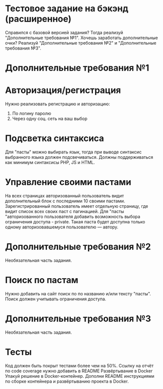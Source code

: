 # Тестовое задание на бэкэнд (расширенное)
Справился с базовой версией задания? Тогда реализуй "Дополнительные требования №1". Хочешь заработать дополнительные очки? Реализуй "Дополнительные требования №2" и "Дополнительные требования №3".
# Дополнительные требования №1
# Авторизация/регистрация
Нужно реализовать регистрацию и авторизацию:
1.	По логину паролю
2.	Через одну соц. сеть на ваш выбор
# Подсветка синтаксиса
Для "пасты" можно выбирать язык, тогда при выводе синтаксис выбранного языка должен подсвечиваться. Должны поддерживаться как минимум синтаксисы PHP, JS и HTML.
# Управление своими пастами
На всех страницах авторизованный пользователь видит дополнительный блок с последними 10 своими пастами.
Зарегистрированный пользователь имеет отдельную страницу, где видит список всех своих паст с пагинацией.
Для "пасты "авторизованного пользователя добавить возможность выбора ограничения доступа - private. Такая паста будет доступна только одному авторизовавшемуся пользователю &mdash; автору.
# Дополнительные требования №2
Необязательная часть задания.
# Поиск по пастам
Нужно добавить на сайт поиск по по названию и/или тексту "пасты". Поиск должен учитывать ограничения доступа.
# Дополнительные требования №3
Необязательная часть задания.
# Тесты
Код должен быть покрыт тестами более чем на 50%. Ссылку на отчёт по code coverage нужно добавить в README
Развёртывание в Docker
Упакуй решение в Docker-контейнер. Дополни README инструкциями по сборке контейнера и развёртыванию проекта в Docker.

